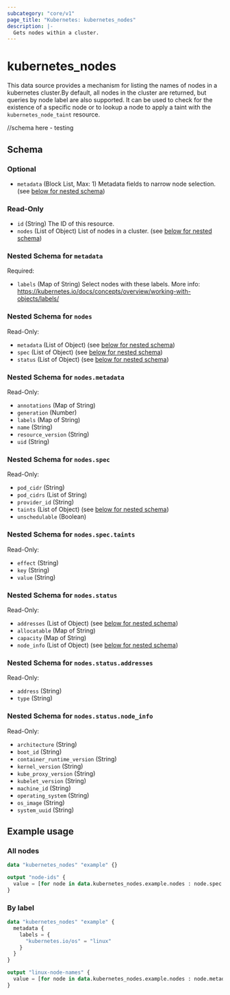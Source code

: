 ```yaml
---
subcategory: "core/v1"
page_title: "Kubernetes: kubernetes_nodes"
description: |-
  Gets nodes within a cluster.
---
```


# kubernetes_nodes

This data source provides a mechanism for listing the names of nodes in a kubernetes cluster.By default, all nodes in the cluster are returned, but queries by node label are also supported. It can be used to check for the existence of a specific node or to lookup a node to apply a taint with the `kubernetes_node_taint` resource.

//schema here - testing 

<!-- schema generated by tfplugindocs -->
## Schema

### Optional

- `metadata` (Block List, Max: 1) Metadata fields to narrow node selection. (see [below for nested schema](#nestedblock--metadata))

### Read-Only

- `id` (String) The ID of this resource.
- `nodes` (List of Object) List of nodes in a cluster. (see [below for nested schema](#nestedatt--nodes))

<a id="nestedblock--metadata"></a>
### Nested Schema for `metadata`

Required:

- `labels` (Map of String) Select nodes with these labels. More info: https://kubernetes.io/docs/concepts/overview/working-with-objects/labels/


<a id="nestedatt--nodes"></a>
### Nested Schema for `nodes`

Read-Only:

- `metadata` (List of Object) (see [below for nested schema](#nestedobjatt--nodes--metadata))
- `spec` (List of Object) (see [below for nested schema](#nestedobjatt--nodes--spec))
- `status` (List of Object) (see [below for nested schema](#nestedobjatt--nodes--status))

<a id="nestedobjatt--nodes--metadata"></a>
### Nested Schema for `nodes.metadata`

Read-Only:

- `annotations` (Map of String)
- `generation` (Number)
- `labels` (Map of String)
- `name` (String)
- `resource_version` (String)
- `uid` (String)


<a id="nestedobjatt--nodes--spec"></a>
### Nested Schema for `nodes.spec`

Read-Only:

- `pod_cidr` (String)
- `pod_cidrs` (List of String)
- `provider_id` (String)
- `taints` (List of Object) (see [below for nested schema](#nestedobjatt--nodes--spec--taints))
- `unschedulable` (Boolean)

<a id="nestedobjatt--nodes--spec--taints"></a>
### Nested Schema for `nodes.spec.taints`

Read-Only:

- `effect` (String)
- `key` (String)
- `value` (String)



<a id="nestedobjatt--nodes--status"></a>
### Nested Schema for `nodes.status`

Read-Only:

- `addresses` (List of Object) (see [below for nested schema](#nestedobjatt--nodes--status--addresses))
- `allocatable` (Map of String)
- `capacity` (Map of String)
- `node_info` (List of Object) (see [below for nested schema](#nestedobjatt--nodes--status--node_info))

<a id="nestedobjatt--nodes--status--addresses"></a>
### Nested Schema for `nodes.status.addresses`

Read-Only:

- `address` (String)
- `type` (String)


<a id="nestedobjatt--nodes--status--node_info"></a>
### Nested Schema for `nodes.status.node_info`

Read-Only:

- `architecture` (String)
- `boot_id` (String)
- `container_runtime_version` (String)
- `kernel_version` (String)
- `kube_proxy_version` (String)
- `kubelet_version` (String)
- `machine_id` (String)
- `operating_system` (String)
- `os_image` (String)
- `system_uuid` (String)




 

## Example usage

### All nodes

```terraform
data "kubernetes_nodes" "example" {}

output "node-ids" {
  value = [for node in data.kubernetes_nodes.example.nodes : node.spec.0.provider_id]
}
```

### By label

```terraform
data "kubernetes_nodes" "example" {
  metadata {
    labels = {
      "kubernetes.io/os" = "linux"
    }
  }
}

output "linux-node-names" {
  value = [for node in data.kubernetes_nodes.example.nodes : node.metadata.0.name]
}
```
